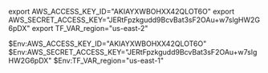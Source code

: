 export AWS_ACCESS_KEY_ID="AKIAYXWBOHXX42QLOT6O"
export AWS_SECRET_ACCESS_KEY="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"
export TF_VAR_region="us-east-2"


$Env:AWS_ACCESS_KEY_ID="AKIAYXWBOHXX42QLOT6O"
$Env:AWS_SECRET_ACCESS_KEY="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"
$Env:TF_VAR_region="us-east-1"